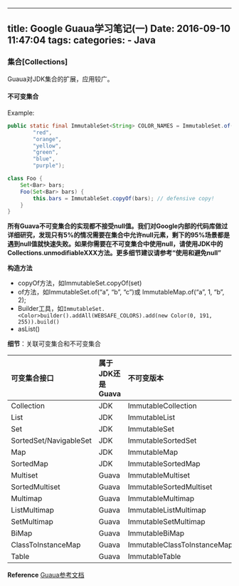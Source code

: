 -----
title: Google Guaua学习笔记(一)
Date: 2016-09-10 11:47:04
tags: 
categories:
    - Java 
-----

### 集合[Collections]
Guaua对JDK集合的扩展，应用较广。
<!-- more -->
#### 不可变集合
Example:
```Java
public static final ImmutableSet<String> COLOR_NAMES = ImmutableSet.of(
        "red",
        "orange",
        "yellow",
        "green",
        "blue",
        "purple");

class Foo {
    Set<Bar> bars;
    Foo(Set<Bar> bars) {
        this.bars = ImmutableSet.copyOf(bars); // defensive copy!
    }
}
```

**所有Guava不可变集合的实现都不接受null值。我们对Google内部的代码库做过详细研究，发现只有5%的情况需要在集合中允许null元素，剩下的95%场景都是遇到null值就快速失败。如果你需要在不可变集合中使用null，请使用JDK中的Collections.unmodifiableXXX方法。更多细节建议请参考“使用和避免null”**

**构造方法**
- copyOf方法，如ImmutableSet.copyOf(set)
- of方法，如ImmutableSet.of(“a”, “b”, “c”)或 ImmutableMap.of(“a”, 1, “b”, 2);
- Builder工具，如`ImmutableSet.<Color>builder().addAll(WEBSAFE_COLORS).add(new Color(0, 191, 255)).build()`
- asList()


**细节**：关联可变集合和不可变集合

|可变集合接口 | 属于JDK还是Guava  |  不可变版本|
|:--------|:---------|:---------|
|Collection | JDK |ImmutableCollection|
|List |   JDK |ImmutableList|
|Set |JDK |ImmutableSet|
|SortedSet/NavigableSet  |JDK |ImmutableSortedSet|
|Map| JDK |ImmutableMap|
|SortedMap|   JDK| ImmutableSortedMap|
|Multiset|    Guava|   ImmutableMultiset|
|SortedMultiset|  Guava |  ImmutableSortedMultiset|
|Multimap |   Guava|   ImmutableMultimap|
|ListMultimap |   Guava|   ImmutableListMultimap|
|SetMultimap| Guava|   ImmutableSetMultimap|
|BiMap|   Guava|   ImmutableBiMap|
|ClassToInstanceMap|  Guava|   ImmutableClassToInstanceMap|
|Table|   Guava|   ImmutableTable|




**Reference**
[Guaua参考文档](http://ifeve.com/category/guava-2/)
